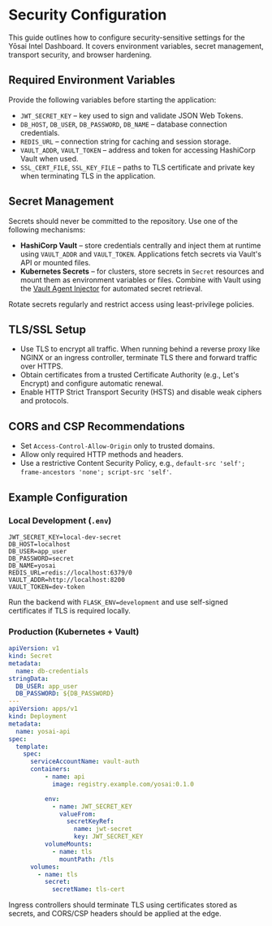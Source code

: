 # Security Configuration

This guide outlines how to configure security-sensitive settings for the Yōsai Intel Dashboard. It covers environment variables, secret management, transport security, and browser hardening.

## Required Environment Variables

Provide the following variables before starting the application:

- `JWT_SECRET_KEY` – key used to sign and validate JSON Web Tokens.
- `DB_HOST`, `DB_USER`, `DB_PASSWORD`, `DB_NAME` – database connection credentials.
- `REDIS_URL` – connection string for caching and session storage.
- `VAULT_ADDR`, `VAULT_TOKEN` – address and token for accessing HashiCorp Vault when used.
- `SSL_CERT_FILE`, `SSL_KEY_FILE` – paths to TLS certificate and private key when terminating TLS in the application.

## Secret Management

Secrets should never be committed to the repository. Use one of the following mechanisms:

- **HashiCorp Vault** – store credentials centrally and inject them at runtime using `VAULT_ADDR` and `VAULT_TOKEN`. Applications fetch secrets via Vault's API or mounted files.
- **Kubernetes Secrets** – for clusters, store secrets in `Secret` resources and mount them as environment variables or files. Combine with Vault using the [Vault Agent Injector](https://developer.hashicorp.com/vault/docs/platform/k8s/injector) for automated secret retrieval.

Rotate secrets regularly and restrict access using least-privilege policies.

## TLS/SSL Setup

- Use TLS to encrypt all traffic. When running behind a reverse proxy like NGINX or an ingress controller, terminate TLS there and forward traffic over HTTPS.
- Obtain certificates from a trusted Certificate Authority (e.g., Let's Encrypt) and configure automatic renewal.
- Enable HTTP Strict Transport Security (HSTS) and disable weak ciphers and protocols.

## CORS and CSP Recommendations

- Set `Access-Control-Allow-Origin` only to trusted domains.
- Allow only required HTTP methods and headers.
- Use a restrictive Content Security Policy, e.g., `default-src 'self'; frame-ancestors 'none'; script-src 'self'`.

## Example Configuration

### Local Development (`.env`)

```env
JWT_SECRET_KEY=local-dev-secret
DB_HOST=localhost
DB_USER=app_user
DB_PASSWORD=secret
DB_NAME=yosai
REDIS_URL=redis://localhost:6379/0
VAULT_ADDR=http://localhost:8200
VAULT_TOKEN=dev-token
```

Run the backend with `FLASK_ENV=development` and use self-signed certificates if TLS is required locally.

### Production (Kubernetes + Vault)

```yaml
apiVersion: v1
kind: Secret
metadata:
  name: db-credentials
stringData:
  DB_USER: app_user
  DB_PASSWORD: ${DB_PASSWORD}
---
apiVersion: apps/v1
kind: Deployment
metadata:
  name: yosai-api
spec:
  template:
    spec:
      serviceAccountName: vault-auth
      containers:
          - name: api
            image: registry.example.com/yosai:0.1.0

          env:
            - name: JWT_SECRET_KEY
              valueFrom:
                secretKeyRef:
                  name: jwt-secret
                  key: JWT_SECRET_KEY
          volumeMounts:
            - name: tls
              mountPath: /tls
      volumes:
        - name: tls
          secret:
            secretName: tls-cert
```

Ingress controllers should terminate TLS using certificates stored as secrets, and CORS/CSP headers should be applied at the edge.

